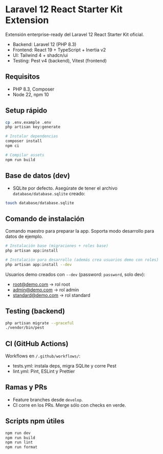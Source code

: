 # Laravel 12 React Starter Kit Extension

Extensión enterprise-ready del Laravel 12 React Starter Kit oficial.

- Backend: Laravel 12 (PHP 8.3)
- Frontend: React 19 + TypeScript + Inertia v2
- UI: Tailwind 4 + shadcn/ui
- Testing: Pest v4 (backend), Vitest (frontend)

## Requisitos
- PHP 8.3, Composer
- Node 22, npm 10

## Setup rápido
```bash
cp .env.example .env
php artisan key:generate

# Instalar dependencias
composer install
npm ci

# Compilar assets
npm run build
```

## Base de datos (dev)
- SQLite por defecto. Asegúrate de tener el archivo `database/database.sqlite` creado:
```bash
touch database/database.sqlite
```

## Comando de instalación
Comando maestro para preparar la app. Soporta modo desarrollo para datos de ejemplo.

```bash
# Instalación base (migraciones + roles base)
php artisan app:install

# Instalación para desarrollo (además crea usuarios demo con roles)
php artisan app:install --dev
```

Usuarios demo creados con `--dev` (password: `password`, solo dev):
- root@demo.com → rol root
- admin@demo.com → rol admin
- standard@demo.com → rol standard

## Testing (backend)
```bash
php artisan migrate --graceful
./vendor/bin/pest
```

## CI (GitHub Actions)
Workflows en `/.github/workflows/`:
- tests.yml: instala deps, migra SQLite y corre Pest
- lint.yml: Pint, ESLint y Prettier

## Ramas y PRs
- Feature branches desde `develop`.
- CI corre en los PRs. Merge sólo con checks en verde.

## Scripts npm útiles
```bash
npm run dev
npm run build
npm run lint
npm run format
```
